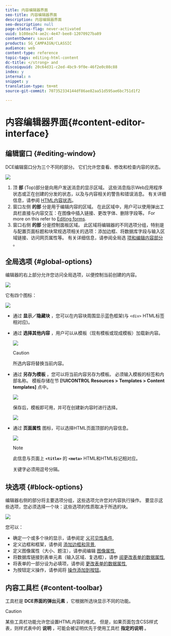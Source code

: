 ```yaml
---
title: 内容编辑器界面
seo-title: 内容编辑器界面
description: 内容编辑器界面
seo-description: null
page-status-flag: never-activated
uuid: b108ea74-ae2c-4e47-bee8-12070927ba89
contentOwner: sauviat
products: SG_CAMPAIGN/CLASSIC
audience: web
content-type: reference
topic-tags: editing-html-content
dc-title: </strong> and
discoiquuid: 20c64d31-c2ed-4bc9-9f0e-46f2e0c08c88
index: y
internal: n
snippet: y
translation-type: tm+mt
source-git-commit: 707352334144df86ae82aa51d595ae6bc751d1f2

---
```



# 内容编辑器界面{#content-editor-interface}

## 编辑窗口 {#editing-window}

DCE编辑窗口分为三个不同的部分。 它们允许您查看、修改和检查内容的状态。

![](assets/dce_decoupe_window_nb.png)

1. 顶 **部** (Top)部分是向用户发送消息的显示区域。 这些消息指示Web应用程序状态或正在创建的分发的状态，以及与内容相关的警告和错误消息。 有关详细信息，请参阅 [HTML内容状态](../../web/using/content-editing-best-practices.md#html-content-statuses)。
1. 窗口左侧 **的部** 分是用于编辑内容的区域。 在此区域中，用户可以使用弹出工具栏直接与内容交互：在图像中插入链接、更改字体、删除字段等。 For more on this refer to [Editing forms](../../web/using/editing-content.md#editing-forms).
1. 窗口右侧 **的部** 分是控制面板区域。 此区域将编辑器的不同选项分组，特别是与配置页面标题和块常规选项相关的选项：添加边框、将数据库字段与输入区域链接、访问网页属性等。 有关详细信息，请参阅全局选 [项和编辑](#global-options)[内容部分](../../web/using/editing-content.md) 。

## 全局选项 {#global-options}

编辑器的右上部分允许您访问全局选项，以便控制当前创建的内容。

![](assets/dce_global_options.png)

它有四个图标：

![](assets/dce_icons_sidebar.png)

* 通过 **显示／隐藏块** ，您可以在内容块周围显示蓝色框架(与 `<div>` HTML标签相对应)。

* 通过 **选择其他内容** ，用户可以从模板（现有模板或现成模板）加载新内容。

   ![](assets/dce_popup_templatechoice.png)

   >[!CAUTION]
   >
   >所选内容将替换当前内容。

* 通过 **另存为模板** ，您可以将当前内容另存为模板。 必须输入模板的标签和内部名称。 模板存储在节 **[!UICONTROL Resources > Templates > Content templates]** 点中。

   ![](assets/dce_popup_savetemplate.png)

   保存后，模板即可用，并可在创建新内容时进行选择。

   ![](assets/dce_create_fromtemplate.png)

* 通过 **页面属性** 图标，可以选择HTML页面顶部的内容信息。

   ![](assets/dce_popup_headerhtml.png)

   >[!NOTE]
   >
   >此信息与页面上 **`<title>`** 的 **`<meta>`** HTML和HTML标记相对应。
   >
   >关键字必须用逗号分隔。

## 块选项 {#block-options}

编辑器右侧的部分将主要选项分组，这些选项允许您对内容执行操作。 要显示这些选项，您必须选择一个块：这些选项的性质取决于所选的块。

![](assets/dce_right_section.png)

您可以：

* 确定一个或多个块的显示，请参阅定 [义可见性条件](../../web/using/editing-content.md#defining-a-visibility-condition),
* 定义边框和框架，请参阅 [添加边框和背景](../../web/using/editing-content.md#adding-a-border-and-background),
* 定义图像属性（大小、题注），请参阅编辑 [图像属性](../../web/using/editing-content.md#editing-image-properties),
* 将数据库链接到表单元素（输入区域、复选框），请参 [阅更改表单的数据属性](../../web/using/editing-content.md#changing-the-data-properties-for-a-form),
* 将表单的一部分设为必填项，请参阅 [更改表单的数据属性](../../web/using/editing-content.md#changing-the-data-properties-for-a-form),
* 为按钮定义操作，请参阅将 [操作添加到按钮](../../web/using/editing-content.md#adding-an-action-to-a-button)。

## 内容工具栏 {#content-toolbar}

工具栏是 **DCE界面的弹出元素** ，它根据所选块显示不同的功能。

>[!CAUTION]
>
>某些工具栏功能允许您设置HTML内容的格式。 但是，如果页面包含CSS样式表，则样式表中的 **说明** ，可能会被证明优先于使用工具栏 **指定的说明** 。

